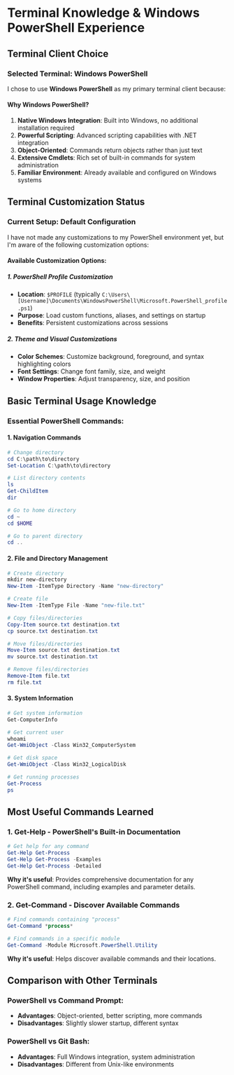 # Terminal Knowledge & Windows PowerShell Experience

## Terminal Client Choice

### Selected Terminal: **Windows PowerShell**
I chose to use **Windows PowerShell** as my primary terminal client because:

#### Why Windows PowerShell?
1. **Native Windows Integration**: Built into Windows, no additional installation required
2. **Powerful Scripting**: Advanced scripting capabilities with .NET integration
3. **Object-Oriented**: Commands return objects rather than just text
4. **Extensive Cmdlets**: Rich set of built-in commands for system administration
5. **Familiar Environment**: Already available and configured on Windows systems


## Terminal Customization Status

### Current Setup: **Default Configuration**
I have not made any customizations to my PowerShell environment yet, but I'm aware of the following customization options:

#### Available Customization Options:

##### 1. **PowerShell Profile Customization**
- **Location**: `$PROFILE` (typically `C:\Users\[Username]\Documents\WindowsPowerShell\Microsoft.PowerShell_profile.ps1`)
- **Purpose**: Load custom functions, aliases, and settings on startup
- **Benefits**: Persistent customizations across sessions

##### 2. **Theme and Visual Customizations**
- **Color Schemes**: Customize background, foreground, and syntax highlighting colors
- **Font Settings**: Change font family, size, and weight
- **Window Properties**: Adjust transparency, size, and position

## Basic Terminal Usage Knowledge

### Essential PowerShell Commands:

#### 1. **Navigation Commands**
```powershell
# Change directory
cd C:\path\to\directory
Set-Location C:\path\to\directory

# List directory contents
ls
Get-ChildItem
dir

# Go to home directory
cd ~
cd $HOME

# Go to parent directory
cd ..
```

#### 2. **File and Directory Management**
```powershell
# Create directory
mkdir new-directory
New-Item -ItemType Directory -Name "new-directory"

# Create file
New-Item -ItemType File -Name "new-file.txt"

# Copy files/directories
Copy-Item source.txt destination.txt
cp source.txt destination.txt

# Move files/directories
Move-Item source.txt destination.txt
mv source.txt destination.txt

# Remove files/directories
Remove-Item file.txt
rm file.txt
```

#### 3. **System Information**
```powershell
# Get system information
Get-ComputerInfo

# Get current user
whoami
Get-WmiObject -Class Win32_ComputerSystem

# Get disk space
Get-WmiObject -Class Win32_LogicalDisk

# Get running processes
Get-Process
ps
```

## Most Useful Commands Learned

### 1. **Get-Help** - PowerShell's Built-in Documentation
```powershell
# Get help for any command
Get-Help Get-Process
Get-Help Get-Process -Examples
Get-Help Get-Process -Detailed
```

**Why it's useful**: Provides comprehensive documentation for any PowerShell command, including examples and parameter details.

### 2. **Get-Command** - Discover Available Commands
```powershell
# Find commands containing "process"
Get-Command *process*

# Find commands in a specific module
Get-Command -Module Microsoft.PowerShell.Utility
```

**Why it's useful**: Helps discover available commands and their locations.


## Comparison with Other Terminals

### PowerShell vs Command Prompt:
- **Advantages**: Object-oriented, better scripting, more commands
- **Disadvantages**: Slightly slower startup, different syntax


### PowerShell vs Git Bash:
- **Advantages**: Full Windows integration, system administration
- **Disadvantages**: Different from Unix-like environments


